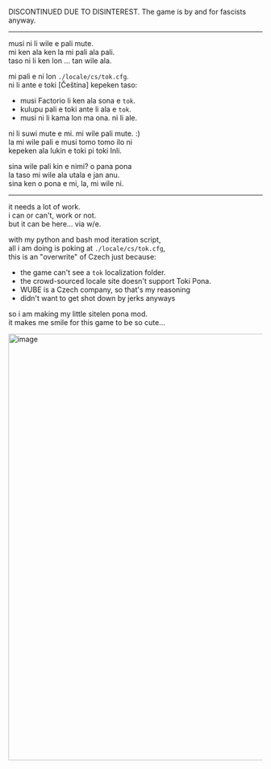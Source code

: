 DISCONTINUED DUE TO DISINTEREST.
The game is by and for fascists anyway.

---

musi ni li wile e pali mute.  
mi ken ala ken la mi pali ala pali.  
taso ni li ken lon ... tan wile ala.  

mi pali e ni lon `./locale/cs/tok.cfg`.  
ni li ante e toki [Čeština] kepeken taso:  
- musi Factorio li ken ala sona e `tok`.  
- kulupu pali e toki ante li ala e `tok`.  
- musi ni li kama lon ma ona. ni li ale.

ni li suwi mute e mi. mi wile pali mute. :)  
la mi wile pali e musi tomo tomo ilo ni  
kepeken ala lukin e toki pi toki Inli.

sina wile pali kin e nimi? o pana pona  
la taso mi wile ala utala e jan anu.  
sina ken o pona e mi, la, mi wile ni.  

---

it needs a lot of work.  
i can or can't, work or not.  
but it can be here... via w/e.  

with my python and bash mod iteration script,   
all i am doing is poking at `./locale/cs/tok.cfg`,  
this is an "overwrite" of Czech just because:  
- the game can't see a `tok` localization folder.  
- the crowd-sourced locale site doesn't support Toki Pona.  
- WUBE is a Czech company, so that's my reasoning  
- didn't want to get shot down by jerks anyways  

so i am making my little sitelen pona mod.  
it makes me smile for this game to be so cute...  

<img width="709" height="844" alt="image" src="https://github.com/user-attachments/assets/06581f14-c2a3-4331-b3c0-4457b578796e" />
